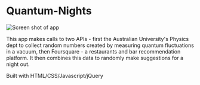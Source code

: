 # Quantum-Nights

![Screen shot of app](https://user-images.githubusercontent.com/22657413/36680528-04186a54-1ae4-11e8-9212-2e1f0167af34.png)

This app makes calls to two APIs - first the Australian University's Physics dept to collect random numbers created by measuring quantum fluctuations in a vacuum, then Foursquare - a restaurants and bar recommendation platform. It then combines this data to randomly make suggestions for a night out.

Built with HTML/CSS/Javascript/jQuery
